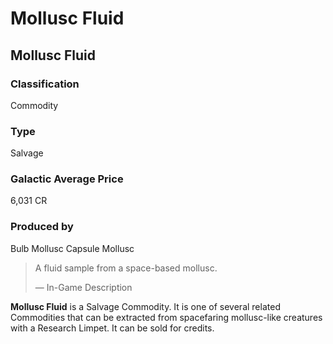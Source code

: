 # Mollusc Fluid
## Mollusc Fluid

### Classification

Commodity

### Type

Salvage

### Galactic Average Price

6,031 CR

### Produced by

Bulb Mollusc
Capsule Mollusc

> 
> 
> A fluid sample from a space-based mollusc.
> 
> 
> — In-Game Description
> 

**Mollusc Fluid** is a Salvage Commodity. It is one of several related Commodities that can be extracted from spacefaring mollusc-like creatures with a Research Limpet. It can be sold for credits.